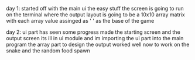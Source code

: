 
day 1: started off with the main ui the easy stuff 
the screen is going to run on the terminal where the output layout is going to be a 10x10 array matrix with each array value assinged as ' ' as the base of the game

day 2: ui part has seen some progress made the starting screen and the output screen its ill in ui module and im importing the ui part into the main program
the array part to design the output worked well now to work on the snake and the random food spawn

